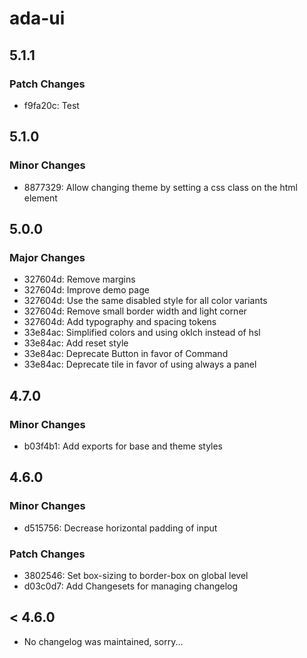 # ada-ui

## 5.1.1

### Patch Changes

- f9fa20c: Test

## 5.1.0

### Minor Changes

- 8877329: Allow changing theme by setting a css class on the html element

## 5.0.0

### Major Changes

- 327604d: Remove margins
- 327604d: Improve demo page
- 327604d: Use the same disabled style for all color variants
- 327604d: Remove small border width and light corner
- 327604d: Add typography and spacing tokens
- 33e84ac: Simplified colors and using oklch instead of hsl
- 33e84ac: Add reset style
- 33e84ac: Deprecate Button in favor of Command
- 33e84ac: Deprecate tile in favor of using always a panel

## 4.7.0

### Minor Changes

- b03f4b1: Add exports for base and theme styles

## 4.6.0

### Minor Changes

- d515756: Decrease horizontal padding of input

### Patch Changes

- 3802546: Set box-sizing to border-box on global level
- d03c0d7: Add Changesets for managing changelog

## < 4.6.0

- No changelog was maintained, sorry...
